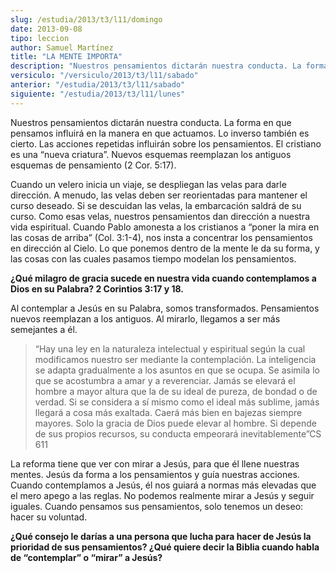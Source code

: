 ```yaml
---
slug: /estudia/2013/t3/l11/domingo
date: 2013-09-08
tipo: leccion
author: Samuel Martínez
title: "LA MENTE IMPORTA"
description: "Nuestros pensamientos dictarán nuestra conducta. La forma en que pensamos  influirá en la manera en que actuamos. Lo inverso también es cierto. Las  acciones repetidas influirán sobre los pensamientos. El cristiano es una “nueva  criatura”."
versiculo: "/versiculo/2013/t3/l11/sabado"
anterior: "/estudia/2013/t3/l11/sabado"
siguiente: "/estudia/2013/t3/l11/lunes"
---
```


Nuestros pensamientos dictarán nuestra conducta. La forma en que pensamos influirá en la manera en que actuamos. Lo inverso también es cierto. Las acciones repetidas influirán sobre los pensamientos. El cristiano es una “nueva criatura”. Nuevos esquemas reemplazan los antiguos esquemas de pensamiento (2 Cor. 5:17).

Cuando un velero inicia un viaje, se despliegan las velas para darle dirección. A menudo, las velas deben ser reorientadas para mantener el curso deseado. Si se descuidan las velas, la embarcación saldrá de su curso. Como esas velas, nuestros pensamientos dan dirección a nuestra vida espiritual. Cuando Pablo amonesta a los cristianos a “poner la mira en las cosas de arriba” (Col. 3:1-4), nos insta a concentrar los pensamientos en dirección al Cielo. Lo que ponemos dentro de la mente le da su forma, y las cosas con las cuales pasamos tiempo modelan los pensamientos.

**¿Qué milagro de gracia sucede en nuestra vida cuando contemplamos a Dios en su Palabra? 2 Corintios 3:17 y 18.**

Al contemplar a Jesús en su Palabra, somos transformados. Pensamientos nuevos reemplazan a los antiguos. Al mirarlo, llegamos a ser más semejantes a él.

> “Hay una ley en la naturaleza intelectual y espiritual según la cual modificamos nuestro ser mediante la contemplación. La inteligencia se adapta gradualmente a los asuntos en que se ocupa. Se asimila lo que se acostumbra a amar y a reverenciar. Jamás se elevará el hombre a mayor altura que la de su ideal de pureza, de bondad o de verdad. Si se considera a sí mismo como el ideal más sublime, jamás llegará a cosa más exaltada. Caerá más bien en bajezas siempre mayores. Solo la gracia de Dios puede elevar al hombre. Si depende de sus propios recursos, su conducta empeorará inevitablemente”CS 611

La reforma tiene que ver con mirar a Jesús, para que él llene nuestras mentes. Jesús da forma a los pensamientos y guía nuestras acciones. Cuando contemplamos a Jesús, él nos guiará a normas más elevadas que el mero apego a las reglas. No podemos realmente mirar a Jesús y seguir iguales. Cuando pensamos sus pensamientos, solo tenemos un deseo: hacer su voluntad.

**¿Qué consejo le darías a una persona que lucha para hacer de Jesús la prioridad de sus pensamientos? ¿Qué quiere decir la Biblia cuando habla de “contemplar” o “mirar” a Jesús?**
